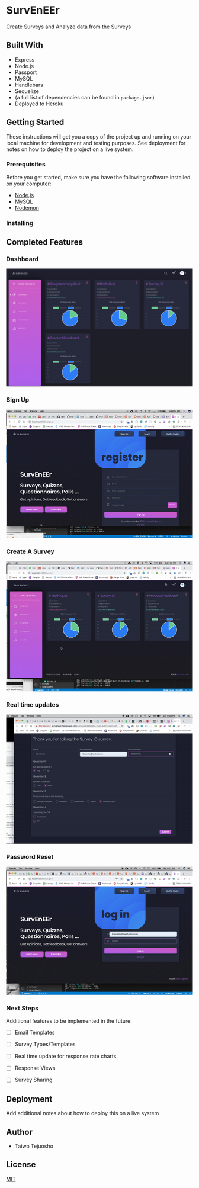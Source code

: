 # SurvEnEEr
Create Surveys and Analyze data from the Surveys

## Built With

* Express
* Node.js
* Passport
* MySQL
* Handlebars
* Sequelize
* (a full list of dependencies can be found in `package.json`)
* Deployed to Heroku

## Getting Started

These instructions will get you a copy of the project up and running on your local machine for development and testing purposes. See deployment for notes on how to deploy the project on a live system.

### Prerequisites

Before you get started, make sure you have the following software installed on your computer:

- [Node.js](https://nodejs.org/en/)
- [MySQL](https://www.mysql.com/)
- [Nodemon](https://nodemon.io/)

### Installing

## Completed Features

### Dashboard
![](Dashboard.png)

### Sign Up

![](SignUp.gif)

### Create A Survey

![](NewSurvey-2.gif)

### Real time updates

![](RealtimeUpdate.gif)

### Password Reset

![](PasswordReset.gif)

### Next Steps

Additional features to be implemented in the future:

- [ ] Email Templates
- [ ] Survey Types/Templates
- [ ] Real time update for response rate charts
- [ ] Response Views
- [ ] Survey Sharing


## Deployment

Add additional notes about how to deploy this on a live system

## Author

* Taiwo Tejuosho

## License
[MIT](https://choosealicense.com/licenses/mit/)
